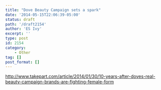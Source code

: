 ```yaml
---
title: "Dove Beauty Campaign sets a spark"
date: '2014-05-15T22:06:39-05:00'
status: draft
path: '/draft2154'
author: 'ES Ivy'
excerpt: ''
type: post
id: 2154
category:
    - Other
tag: []
post_format: []
---
```

<http://www.takepart.com/article/2014/01/30/10-years-after-doves-real-beauty-campaign-brands-are-fighting-female-form>